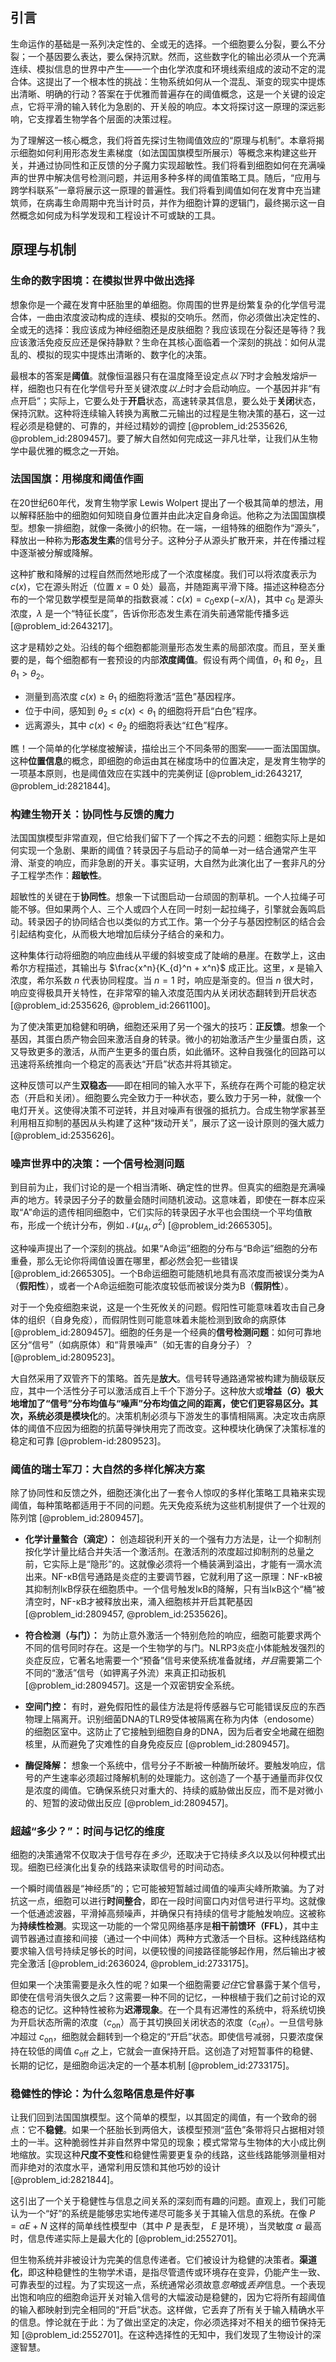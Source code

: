 ## 引言
生命运作的基础是一系列决定性的、全或无的选择。一个细胞要么分裂，要么不分裂；一个基因要么表达，要么保持沉默。然而，这些数字化的输出必须从一个充满连续、模拟信息的世界中产生——一个由化学浓度和环境线索组成的波动不定的混合体。这提出了一个根本性的挑战：生物系统如何从一个混乱、渐变的现实中提炼出清晰、明确的行动？答案在于优雅而普遍存在的阈值概念，这是一个关键的设定点，它将平滑的输入转化为急剧的、开关般的响应。本文将探讨这一原理的深远影响，它支撑着生物学各个层面的决策过程。

为了理解这一核心概念，我们将首先探讨生物阈值效应的“原理与机制”。本章将揭示细胞如何利用形态发生素梯度（如法国国旗模型所展示）等概念来构建这些开关，并通过协同性和正反馈的分子魔力实现超敏性。我们将看到细胞如何在充满噪声的世界中解决信号检测问题，并运用多种多样的阈值策略工具。随后，“应用与跨学科联系”一章将展示这一原理的普遍性。我们将看到阈值如何在发育中充当建筑师，在病毒生命周期中充当计时员，并作为细胞计算的逻辑门，最终揭示这一自然概念如何成为科学发现和工程设计不可或缺的工具。

## 原理与机制

### 生命的数字困境：在模拟世界中做出选择

想象你是一个藏在发育中胚胎里的单细胞。你周围的世界是纷繁复杂的化学信号混合体，一曲由浓度波动构成的连续、模拟的交响乐。然而，你必须做出决定性的、全或无的选择：我应该成为神经细胞还是皮肤细胞？我应该现在分裂还是等待？我应该激活免疫反应还是保持静默？生命在其核心面临着一个深刻的挑战：如何从混乱的、模拟的现实中提炼出清晰的、数字化的决策。

最根本的答案是**阈值**。就像恒温器只有在温度降至设定点*以下*时才会触发熔炉一样，细胞也只有在化学信号升至关键浓度*以上*时才会启动响应。一个基因并非“有点开启”；实际上，它要么处于**开启**状态，高速转录其信息，要么处于**关闭**状态，保持沉默。这种将连续输入转换为离散二元输出的过程是生物决策的基石，这一过程必须是稳健的、可靠的，并经过精妙的调控 [@problem_id:2535626, @problem_id:2809457]。要了解大自然如何完成这一非凡壮举，让我们从生物学中最优雅的概念之一开始。

### 法国国旗：用梯度和阈值作画

在20世纪60年代，发育生物学家 Lewis Wolpert 提出了一个极其简单的想法，用以解释胚胎中的细胞如何知晓自身位置并由此决定自身命运。他称之为法国国旗模型。想象一排细胞，就像一条微小的织物。在一端，一组特殊的细胞作为“源头”，释放出一种称为**形态发生素**的信号分子。这种分子从源头扩散开来，并在传播过程中逐渐被分解或降解。

这种扩散和降解的过程自然而然地形成了一个浓度梯度。我们可以将浓度表示为 $c(x)$，它在源头附近（位置 $x=0$ 处）最高，并随距离平滑下降。描述这种稳态分布的一个常见数学模型是简单的指数衰减：$c(x) = c_0 \exp(-x/\lambda)$，其中 $c_0$ 是源头浓度，$\lambda$ 是一个“特征长度”，告诉你形态发生素在消失前通常能传播多远 [@problem_id:2643217]。

这才是精妙之处。沿线的每个细胞都能测量形态发生素的局部浓度。而且，至关重要的是，每个细胞都有一套预设的内部**浓度阈值**。假设有两个阈值，$\theta_1$ 和 $\theta_2$，且 $\theta_1 > \theta_2$。
-   测量到高浓度 $c(x) \ge \theta_1$ 的细胞将激活“蓝色”基因程序。
-   位于中间，感知到 $\theta_2 \le c(x) < \theta_1$ 的细胞将开启“白色”程序。
-   远离源头，其中 $c(x) < \theta_2$ 的细胞将表达“红色”程序。

瞧！一个简单的化学梯度被解读，描绘出三个不同条带的图案——一面法国国旗。这种**位置信息**的概念，即细胞的命运由其在梯度场中的位置决定，是发育生物学的一项基本原则，也是阈值效应在实践中的完美例证 [@problem_id:2643217, @problem_id:2821844]。

### 构建生物开关：协同性与反馈的魔力

法国国旗模型非常直观，但它给我们留下了一个挥之不去的问题：细胞实际上是如何实现一个急剧、果断的阈值？转录因子与启动子的简单一对一结合通常产生平滑、渐变的响应，而非急剧的开关。事实证明，大自然为此演化出了一套非凡的分子工程学杰作：**超敏性**。

超敏性的关键在于**协同性**。想象一下试图启动一台顽固的割草机。一个人拉绳子可能不够。但如果两个人、三个人或四个人在同一时刻一起拉绳子，引擎就会轰鸣启动。转录因子的协同结合也以类似的方式工作。第一个分子与基因控制区的结合会引起结构变化，从而极大地增加后续分子结合的亲和力。

这种集体行动将细胞的响应曲线从平缓的斜坡变成了陡峭的悬崖。在数学上，这由希尔方程描述，其输出与 $\frac{x^n}{K_{d}^n + x^n}$ 成正比。这里，$x$ 是输入浓度，希尔系数 $n$ 代表协同程度。当 $n=1$ 时，响应是渐变的。但当 $n$ 很大时，响应变得极具开关特性，在非常窄的输入浓度范围内从关闭状态翻转到开启状态 [@problem_id:2535626, @problem_id:2661100]。

为了使决策更加稳健和明确，细胞还采用了另一个强大的技巧：**正反馈**。想象一个基因，其蛋白质产物会回来激活自身的转录。微小的初始激活产生少量蛋白质，这又导致更多的激活，从而产生更多的蛋白质，如此循环。这种自我强化的回路可以迅速将系统推向一个稳定的高表达“开启”状态并将其锁定。

这种反馈可以产生**双稳态**——即在相同的输入水平下，系统存在两个可能的稳定状态（开启和关闭）。细胞要么完全致力于一种状态，要么致力于另一种，就像一个电灯开关。这使得决策不可逆转，并且对噪声有很强的抵抗力。合成生物学家甚至利用相互抑制的基因从头构建了这种“拨动开关”，展示了这一设计原则的强大威力 [@problem_id:2535626]。

### 噪声世界中的决策：一个信号检测问题

到目前为止，我们讨论的是一个相当清晰、确定性的世界。但真实的细胞是充满噪声的地方。转录因子分子的数量会随时间随机波动。这意味着，即使在一群本应采取“A”命运的遗传相同细胞中，它们实际的转录因子水平也会围绕一个平均值散布，形成一个统计分布，例如 $\mathcal{N}(\mu_{A}, \sigma^{2})$ [@problem_id:2665305]。

这种噪声提出了一个深刻的挑战。如果“A命运”细胞的分布与“B命运”细胞的分布重叠，那么无论你将阈值设置在哪里，都必然会犯一些错误 [@problem_id:2665305]。一个B命运细胞可能随机地具有高浓度而被误分类为A（**假阳性**），或者一个A命运细胞可能浓度较低而被误分类为B（**假阴性**）。

对于一个免疫细胞来说，这是一个生死攸关的问题。假阳性可能意味着攻击自己身体的组织（自身免疫），而假阴性则可能意味着未能检测到致命的病原体 [@problem_id:2809457]。细胞的任务是一个经典的**信号检测问题**：如何可靠地区分“信号”（如病原体）和“背景噪声”（如无害的自身分子）？ [@problem_id:2809523]。

大自然采用了双管齐下的策略。首先是**放大**。信号转导通路通常被构建为酶级联反应，其中一个活性分子可以激活成百上千个下游分子。这种放大或**增益（$G$）**极大地增加了“信号”分布均值与“噪声”分布均值之间的距离，使它们更容易区分。其次，系统必须是**模块化**的。决策机制必须与下游发生的事情相隔离。决定攻击病原体的阈值不应因为细胞的抗菌导弹快用完了而改变。这种模块化确保了决策标准的稳定和可靠 [@problem-id:2809523]。

### 阈值的瑞士军刀：大自然的多样化解决方案

除了协同性和反馈之外，细胞还演化出了一套令人惊叹的多样化策略工具箱来实现阈值，每种策略都适用于不同的问题。先天免疫系统为这些机制提供了一个壮观的陈列馆 [@problem_id:2809457]。

-   **化学计量螯合（滴定）：** 创造超锐利开关的一个强有力方法是，让一个抑制剂按化学计量比结合并失活一个激活剂。在激活剂的浓度超过抑制剂的总量之前，它实际上是“隐形”的。这就像必须将一个桶装满到溢出，才能有一滴水流出来。NF-κB信号通路是炎症的主要调节器，它就利用了这一原理：NF-κB被其抑制剂IκB俘获在细胞质中。一个信号触发IκB的降解，只有当IκB这个“桶”被清空时，NF-κB才被释放出来，涌入细胞核并开启其靶基因 [@problem_id:2809457, @problem_id:2535626]。

-   **符合检测（与门）：** 为防止意外激活一个特别危险的响应，细胞可能要求两个不同的信号同时存在。这是一个生物学的与门。NLRP3炎症小体能触发强烈的炎症反应，它著名地需要一个“预备”信号来使系统准备就绪，*并且*需要第二个不同的“激活”信号（如钾离子外流）来真正扣动扳机 [@problem_id:2809457]。这是一个双密钥安全系统。

-   **空间门控：** 有时，避免假阳性的最佳方法是将传感器与它可能错误反应的东西物理上隔离开。识别细菌DNA的TLR9受体被隔离在称为内体（endosome）的细胞区室中。这防止了它接触到细胞自身的DNA，因为后者安全地藏在细胞核里，从而避免了灾难性的自身免疫反应 [@problem_id:2809457]。

-   **酶促降解：** 想象一个系统中，信号分子不断被一种酶所破坏。要触发响应，信号的产生速率必须超过降解机制的处理能力。这创造了一个基于通量而非仅仅是浓度的阈值。它确保系统只对重大的、持续的威胁做出反应，而不是对微小的、短暂的波动做出反应 [@problem_id:2809457]。

### 超越“多少？”：时间与记忆的维度

细胞的决策通常不仅取决于信号存在*多少*，还取决于它持续*多久*以及以何种模式出现。细胞已经演化出复杂的线路来读取信号的时间动态。

一个瞬时阈值器是“神经质”的；它可能被短暂越过阈值的噪声尖峰所欺骗。为了对抗这一点，细胞可以进行**时间整合**，即在一段时间窗口内对信号进行平均。这就像一个低通滤波器，平滑掉高频噪声，并确保只有持续的信号才能触发响应。这被称为**持续性检测**。实现这一功能的一个常见网络基序是**相干前馈环（FFL）**，其中主调节器通过直接和间接（通过一个中间体）两种方式激活一个目标。这种线路结构要求输入信号持续足够长的时间，以便较慢的间接路径能够起作用，然后输出才被完全激活 [@problem_id:2636024, @problem_id:2733175]。

但如果一个决策需要是永久性的呢？如果一个细胞需要*记住*它曾暴露于某个信号，即使在信号消失很久之后？这需要一种不同的记忆，一种根植于我们之前讨论的双稳态的记忆。这种特性被称为**迟滞现象**。在一个具有迟滞性的系统中，将系统切换为开启状态所需的浓度（$c_{\text{on}}$）高于其切换回关闭状态的浓度（$c_{\text{off}}$）。一旦信号脉冲超过 $c_{\text{on}}$，细胞就会翻转到一个稳定的“开启”状态。即使信号减弱，只要浓度保持在较低的阈值 $c_{\text{off}}$ 之上，它就会一直保持开启。这创造了对短暂事件的稳健、长期的记忆，是细胞命运决定的一个基本机制 [@problem_id:2733175]。

### 稳健性的悖论：为什么忽略信息是件好事

让我们回到法国国旗模型。这个简单的模型，以其固定的阈值，有一个致命的弱点：它不**稳健**。如果一个胚胎长到两倍大，该模型预测“蓝色”条带将只占据相对领土的一半。这种脆弱性并非自然界中常见的现象；模式常常与生物体的大小成比例地缩放。实现这种**尺度不变性**和稳健性需要更复杂的线路，这些线路能够测量相对而非绝对的浓度水平，通常利用反馈和其他巧妙的设计 [@problem_id:2821844]。

这引出了一个关于稳健性与信息之间关系的深刻而有趣的问题。直观上，我们可能认为一个“好”的系统是能够忠实地传递尽可能多关于其输入信息的系统。在像 $P = \alpha E + N$ 这样的简单线性模型中（其中 $P$ 是表型， $E$ 是环境），当灵敏度 $\alpha$ 最高时，信息传递实际上是最大化的 [@problem_id:2552701]。

但生物系统并非被设计为完美的信息传递者。它们被设计为稳健的决策者。**渠道化**，即这种稳健性的生物学术语，是指尽管遗传或环境存在变异，仍能产生一致、可靠表型的过程。为了实现这一点，系统通常必须故意*忽略*或*丢弃*信息。一个表现出饱和响应的细胞命运开关对输入信号的大幅波动是稳健的，因为它将所有超阈值的输入都映射到完全相同的“开启”状态。这样做，它丢弃了所有关于输入精确水平的信息。悖论就在于此：为了做出坚定的决定，你必须选择对不相关的细节保持无知 [@problem_id:2552701]。在这种选择性的无知中，我们发现了生物设计的深邃智慧。

